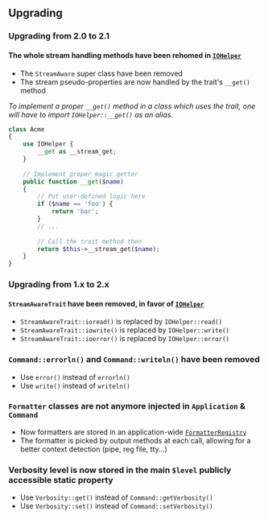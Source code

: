 ## Upgrading

### Upgrading from 2.0 to 2.1

#### The whole stream handling methods have been rehomed in [`IOHelper`](../../tree/2.1.0/src/IO/IOHelper.php)

- The `StreamAware` super class have been removed
- The stream pseudo-properties are now handled by the trait's `__get()` method

_To implement a proper `__get()` method in a class which uses the trait, one will have to import `IOHelper::__get()` as an alias._

```php
class Acme
{
    use IOHelper {
        __get as __stream_get;
    }
    
    // Implement proper magic getter
    public function __get($name)
    {
        // Put user-defined logic here
        if ($name == 'foo') {
            return 'bar';
        }
        // ...
    
        // Call the trait method then
        return $this->__stream_get($name);
    }
}
```

### Upgrading from 1.x to 2.x

#### `StreamAwareTrait` have been removed, in favor of [`IOHelper`](../../tree/2.0.0/src/IO/IOHelper.php)

- `StreamAwareTrait::ioread()` is replaced by `IOHelper::read()`
- `StreamAwareTrait::iowrite()` is replaced by `IOHelper::write()`
- `StreamAwareTrait::ioerror()` is replaced by `IOHelper::error()`

### `Command::errorln()` and `Command::writeln()` have been removed

- Use `error()` instead of `errorln()`
- Use `write()` instead of `writeln()`

### `Formatter` classes are not anymore injected in `Application` & `Command`

- Now formatters are stored in an application-wide [`FormatterRegistry`](../../tree/2.0.0/src/IO/Output/FormatterRegistry.php)
- The formatter is picked by output methods at each call, allowing for a better context detection (pipe, reg file, tty...)

### Verbosity level is now stored in the main `$level` publicly accessible static property

- Use `Verbosity::get()` instead of `Command::getVerbosity()`
- Use `Verbosity::set()` instead of `Command::setVerbosity()`
